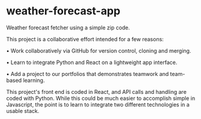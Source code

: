 # weather-forecast-app
Weather forecast fetcher using a simple zip code.

This project is a collaborative effort intended for a few reasons:

  • Work collaboratively via GitHub for version control, cloning and merging.
  
  • Learn to integrate Python and React on a lightweight app interface.
  
  • Add a project to our portfolios that demonstrates teamwork and team-based learning.

This project's front end is coded in React, and API calls and handling are coded with Python. 
While this could be much easier to accomplish simple in Javascript, the point is to learn to 
integrate two different technologies in a usable stack.

